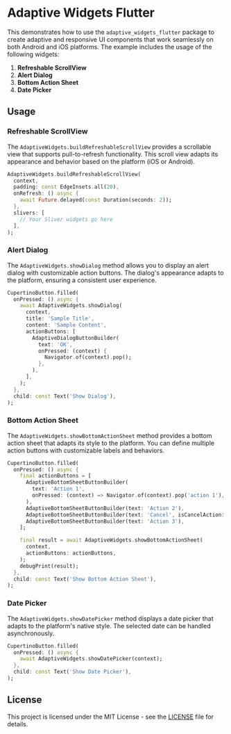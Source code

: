 # Adaptive Widgets Flutter

This demonstrates how to use the `adaptive_widgets_flutter` package to create adaptive and responsive UI components that work seamlessly on both Android and iOS platforms. The example includes the usage of the following widgets:

1. **Refreshable ScrollView**
2. **Alert Dialog**
3. **Bottom Action Sheet**
4. **Date Picker**

## Usage

### Refreshable ScrollView

The `AdaptiveWidgets.buildRefreshableScrollView` provides a scrollable view that supports pull-to-refresh functionality. This scroll view adapts its appearance and behavior based on the platform (iOS or Android).

```dart
AdaptiveWidgets.buildRefreshableScrollView(
  context,
  padding: const EdgeInsets.all(20),
  onRefresh: () async {
    await Future.delayed(const Duration(seconds: 2));
  },
  slivers: [
    // Your Sliver widgets go here
  ],
);
```

### Alert Dialog

The `AdaptiveWidgets.showDialog` method allows you to display an alert dialog with customizable action buttons. The dialog's appearance adapts to the platform, ensuring a consistent user experience.

```dart
CupertinoButton.filled(
  onPressed: () async {
    await AdaptiveWidgets.showDialog(
      context,
      title: 'Sample Title',
      content: 'Sample Content',
      actionButtons: [
        AdaptiveDialogButtonBuilder(
          text: 'OK',
          onPressed: (context) {
            Navigator.of(context).pop();
          },
        ),
      ],
    );
  },
  child: const Text('Show Dialog'),
);
```

### Bottom Action Sheet

The `AdaptiveWidgets.showBottomActionSheet` method provides a bottom action sheet that adapts its style to the platform. You can define multiple action buttons with customizable labels and behaviors.

```dart
CupertinoButton.filled(
  onPressed: () async {
    final actionButtons = [
      AdaptiveBottomSheetButtonBuilder(
        text: 'Action 1',
        onPressed: (context) => Navigator.of(context).pop('action 1'),
      ),
      AdaptiveBottomSheetButtonBuilder(text: 'Action 2'),
      AdaptiveBottomSheetButtonBuilder(text: 'Cancel', isCancelAction: true),
      AdaptiveBottomSheetButtonBuilder(text: 'Action 3'),
    ];

    final result = await AdaptiveWidgets.showBottomActionSheet(
      context,
      actionButtons: actionButtons,
    );
    debugPrint(result);
  },
  child: const Text('Show Bottom Action Sheet'),
);
```

### Date Picker

The `AdaptiveWidgets.showDatePicker` method displays a date picker that adapts to the platform's native style. The selected date can be handled asynchronously.

```dart
CupertinoButton.filled(
  onPressed: () async {
    await AdaptiveWidgets.showDatePicker(context);
  },
  child: const Text('Show Date Picker'),
);
```


## License

This project is licensed under the MIT License - see the [LICENSE](LICENSE) file for details.
